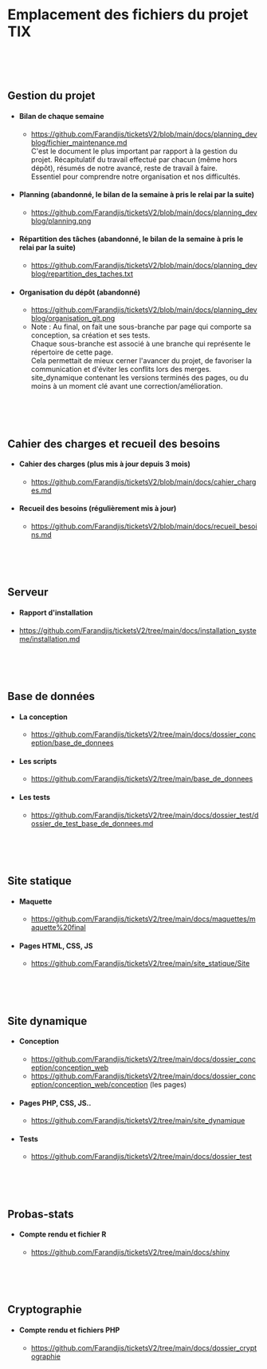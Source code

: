 # Emplacement des fichiers du projet TIX

<br><br><br>

## Gestion du projet
- #### Bilan de chaque semaine
  - https://github.com/Farandjis/ticketsV2/blob/main/docs/planning_devblog/fichier_maintenance.md <br>
    C'est le document le plus important par rapport à la gestion du projet. Récapitulatif du travail effectué par chacun (même hors dépôt), résumés de notre avancé, reste de travail à faire.<br>
    Essentiel pour comprendre notre organisation et nos difficultés.
- #### Planning (abandonné, le bilan de la semaine à pris le relai par la suite)
  - https://github.com/Farandjis/ticketsV2/blob/main/docs/planning_devblog/planning.png
- #### Répartition des tâches (abandonné, le bilan de la semaine à pris le relai par la suite)
  - https://github.com/Farandjis/ticketsV2/blob/main/docs/planning_devblog/repartition_des_taches.txt
- #### Organisation du dépôt (abandonné)
  - https://github.com/Farandjis/ticketsV2/blob/main/docs/planning_devblog/organisation_git.png
  - Note :
    Au final, on fait une sous-branche par page qui comporte sa conception, sa création et ses tests.<br>
    Chaque sous-branche est associé à une branche qui représente le répertoire de cette page.<br>
    Cela permettait de mieux cerner l'avancer du projet, de favoriser la communication et d'éviter les conflits lors des merges.<br>
    site_dynamique contenant les versions terminés des pages, ou du moins à un moment clé avant une correction/amélioration.

<br><br><br>

## Cahier des charges et recueil des besoins
- #### Cahier des charges (plus mis à jour depuis 3 mois)
  - https://github.com/Farandjis/ticketsV2/blob/main/docs/cahier_charges.md
- #### Recueil des besoins (régulièrement mis à jour)
  - https://github.com/Farandjis/ticketsV2/blob/main/docs/recueil_besoins.md

<br><br><br>

## Serveur
- #### Rapport d'installation
 - https://github.com/Farandjis/ticketsV2/tree/main/docs/installation_systeme/installation.md

<br><br><br>

## Base de données
- #### La conception
  - https://github.com/Farandjis/ticketsV2/tree/main/docs/dossier_conception/base_de_donnees
- #### Les scripts
  - https://github.com/Farandjis/ticketsV2/tree/main/base_de_donnees
- #### Les tests
  - https://github.com/Farandjis/ticketsV2/tree/main/docs/dossier_test/dossier_de_test_base_de_donnees.md

<br><br><br>

## Site statique
- #### Maquette
  - https://github.com/Farandjis/ticketsV2/tree/main/docs/maquettes/maquette%20final
- #### Pages HTML, CSS, JS
  - https://github.com/Farandjis/ticketsV2/tree/main/site_statique/Site

<br><br><br>
 
## Site dynamique
- #### Conception
  - https://github.com/Farandjis/ticketsV2/tree/main/docs/dossier_conception/conception_web
  - https://github.com/Farandjis/ticketsV2/tree/main/docs/dossier_conception/conception_web/conception (les pages)
- #### Pages PHP, CSS, JS..
  - https://github.com/Farandjis/ticketsV2/tree/main/site_dynamique
- #### Tests
  - https://github.com/Farandjis/ticketsV2/tree/main/docs/dossier_test

<br><br><br>

 ## Probas-stats
 - #### Compte rendu et fichier R
   - https://github.com/Farandjis/ticketsV2/tree/main/docs/shiny

<br><br><br>

  ## Cryptographie
  - #### Compte rendu et fichiers PHP
    - https://github.com/Farandjis/ticketsV2/tree/main/docs/dossier_cryptographie
